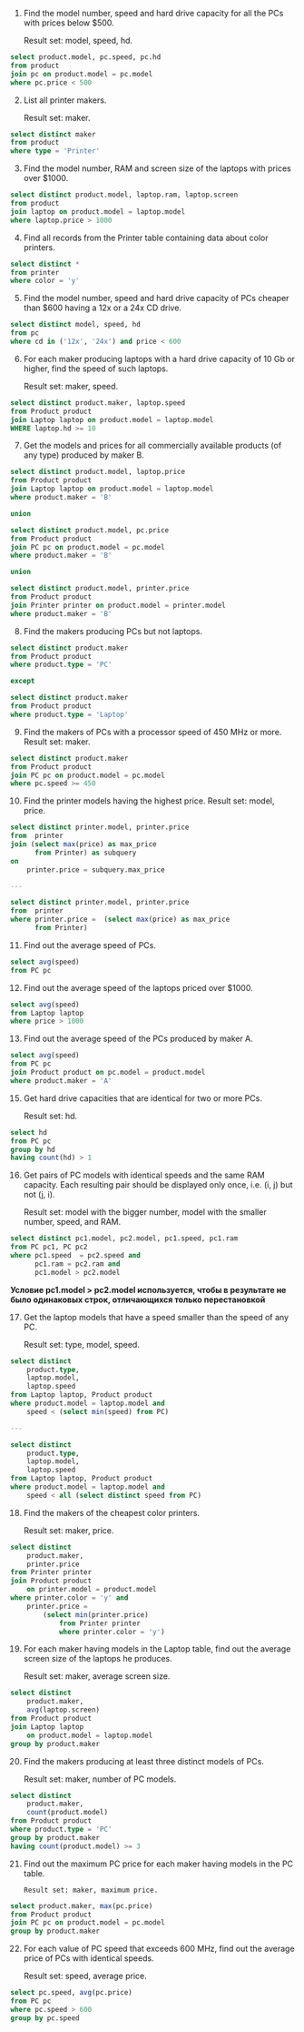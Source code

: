 1.  Find the model number, speed and hard drive capacity for all the PCs with prices below $500.

    Result set: model, speed, hd.

```sql
select product.model, pc.speed, pc.hd
from product
join pc on product.model = pc.model
where pc.price < 500
```

2. List all printer makers.

   Result set: maker.

```sql
select distinct maker
from product
where type = 'Printer'
```

3. Find the model number, RAM and screen size of the laptops with prices over $1000.

```sql
select distinct product.model, laptop.ram, laptop.screen
from product
join laptop on product.model = laptop.model
where laptop.price > 1000
```

4. Find all records from the Printer table containing data about color printers.

```sql
select distinct *
from printer
where color = 'y'
```

5. Find the model number, speed and hard drive capacity of PCs cheaper than $600 having a 12x or a 24x CD drive.

```sql
select distinct model, speed, hd
from pc
where cd in ('12x', '24x') and price < 600
```

6. For each maker producing laptops with a hard drive capacity of 10 Gb or higher, find the speed of such laptops.

   Result set: maker, speed.

```sql
select distinct product.maker, laptop.speed
from Product product
join Laptop laptop on product.model = laptop.model
WHERE laptop.hd >= 10
```

7. Get the models and prices for all commercially available products (of any type) produced by maker B.

```sql
select distinct product.model, laptop.price
from Product product
join Laptop laptop on product.model = laptop.model
where product.maker = 'B'

union

select distinct product.model, pc.price
from Product product
join PC pc on product.model = pc.model
where product.maker = 'B'

union

select distinct product.model, printer.price
from Product product
join Printer printer on product.model = printer.model
where product.maker = 'B'
```

8. Find the makers producing PCs but not laptops.

```sql
select distinct product.maker
from Product product
where product.type = 'PC'

except

select distinct product.maker
from Product product
where product.type = 'Laptop'
```

9. Find the makers of PCs with a processor speed of 450 MHz or more. Result set: maker.

```sql
select distinct product.maker
from Product product
join PC pc on product.model = pc.model
where pc.speed >= 450
```

10. Find the printer models having the highest price. Result set: model, price.

```sql
select distinct printer.model, printer.price
from  printer
join (select max(price) as max_price
	  from Printer) as subquery
on
	printer.price = subquery.max_price

---

select distinct printer.model, printer.price
from  printer
where printer.price =  (select max(price) as max_price
	  from Printer)
```

11. Find out the average speed of PCs.

```sql
select avg(speed)
from PC pc
```

12. Find out the average speed of the laptops priced over $1000.

```sql
select avg(speed)
from Laptop laptop
where price > 1000
```

13. Find out the average speed of the PCs produced by maker A.

```sql
select avg(speed)
from PC pc
join Product product on pc.model = product.model
where product.maker = 'A'
```

15. Get hard drive capacities that are identical for two or more PCs.

    Result set: hd.

```sql
select hd
from PC pc
group by hd
having count(hd) > 1
```

16. Get pairs of PC models with identical speeds and the same RAM capacity.
    Each resulting pair should be displayed only once, i.e. (i, j) but not (j, i).

    Result set: model with the bigger number, model with the smaller number, speed, and RAM.

```sql
select distinct pc1.model, pc2.model, pc1.speed, pc1.ram
from PC pc1, PC pc2
where pc1.speed  = pc2.speed and
	  pc1.ram = pc2.ram and
	  pc1.model > pc2.model
```

**Условие pc1.model > pc2.model используется, чтобы в результате не было одинаковых строк, отличающихся только перестановкой**

17. Get the laptop models that have a speed smaller than the speed of any PC.

    Result set: type, model, speed.

```sql
select distinct
	product.type,
	laptop.model,
	laptop.speed
from Laptop laptop, Product product
where product.model = laptop.model and
	speed < (select min(speed) from PC)

---

select distinct
	product.type,
	laptop.model,
	laptop.speed
from Laptop laptop, Product product
where product.model = laptop.model and
	speed < all (select distinct speed from PC)
```

18. Find the makers of the cheapest color printers.

    Result set: maker, price.

```sql
select distinct
	product.maker,
	printer.price
from Printer printer
join Product product
	on printer.model = product.model
where printer.color = 'y' and
	printer.price =
		(select min(printer.price)
			from Printer printer
			where printer.color = 'y')
```

19. For each maker having models in the Laptop table, find out the average screen size of the laptops he produces.

    Result set: maker, average screen size.

```sql
select distinct
	product.maker,
	avg(laptop.screen)
from Product product
join Laptop laptop
	on product.model = laptop.model
group by product.maker
```

20. Find the makers producing at least three distinct models of PCs.

    Result set: maker, number of PC models.

```sql
select distinct
	product.maker,
	count(product.model)
from Product product
where product.type = 'PC'
group by product.maker
having count(product.model) >= 3
```

21. Find out the maximum PC price for each maker having models in the PC table.

        Result set: maker, maximum price.

```sql
select product.maker, max(pc.price)
from Product product
join PC pc on product.model = pc.model
group by product.maker
```

22. For each value of PC speed that exceeds 600 MHz, find out the average price of PCs with identical speeds.

    Result set: speed, average price.

```sql
select pc.speed, avg(pc.price)
from PC pc
where pc.speed > 600
group by pc.speed
```
